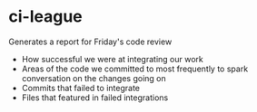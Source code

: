 # ci-league 

Generates a report for Friday's code review 

- How successful we were at integrating our work
- Areas of the code we committed to most frequently to spark conversation on the changes going on
- Commits that failed to integrate
- Files that featured in failed integrations